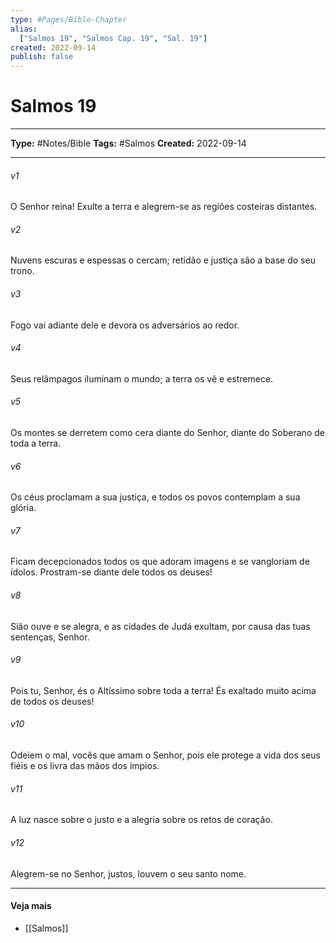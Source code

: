 ```yaml
---
type: #Pages/Bible-Chapter
alias:
  ["Salmos 19", "Salmos Cap. 19", "Sal. 19"]
created: 2022-09-14
publish: false
---
```


# Salmos 19

---

**Type:** #Notes/Bible
**Tags:** #Salmos
**Created:** 2022-09-14

---

###### v1
O Senhor reina! Exulte a terra e alegrem-se as regiões costeiras distantes.
###### v2
Nuvens escuras e espessas o cercam; retidão e justiça são a base do seu trono.
###### v3
Fogo vai adiante dele e devora os adversários ao redor.
###### v4
Seus relâmpagos iluminam o mundo; a terra os vê e estremece.
###### v5
Os montes se derretem como cera diante do Senhor, diante do Soberano de toda a terra.
###### v6
Os céus proclamam a sua justiça, e todos os povos contemplam a sua glória.
###### v7
Ficam decepcionados todos os que adoram imagens e se vangloriam de ídolos. Prostram-se diante dele todos os deuses!
###### v8
Sião ouve e se alegra, e as cidades de Judá exultam, por causa das tuas sentenças, Senhor.
###### v9
Pois tu, Senhor, és o Altíssimo sobre toda a terra! És exaltado muito acima de todos os deuses!
###### v10
Odeiem o mal, vocês que amam o Senhor, pois ele protege a vida dos seus fiéis e os livra das mãos dos ímpios.
###### v11
A luz nasce sobre o justo e a alegria sobre os retos de coração.
###### v12
Alegrem-se no Senhor, justos, louvem o seu santo nome.


---

#### Veja mais

- [[Salmos]]

